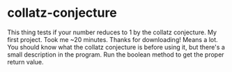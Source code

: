 # collatz-conjecture
This thing tests if your number reduces to 1 by the collatz conjecture. My first project. Took me ~20 minutes.
Thanks for downloading! Means a lot. You should know what the collatz conjecture is before using it, but there's a small description in the program. Run the boolean method to get the proper return value. 
